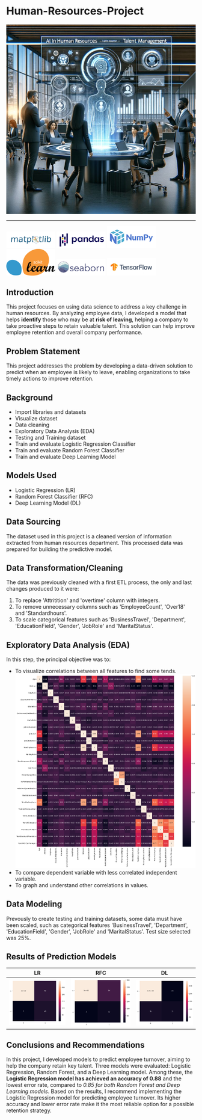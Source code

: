 # Human-Resources-Project
![](images/human-resources-introduction.jpg)

---
<img src="images/matplotlib-logo.png" alt="Matplotlib Logo" width="130"/> <img src="images/pandas-logo.jpg" alt="Pandas Logo" width="130"/> <img src="images/numpy-logo.png" alt="Numpy Logo" width="130"/> <img src="images/sklearn-logo.png" alt="Sklearn Logo" width="130"/>  <img src="images/seaborn-logo.png" alt="Seaborn Logo" width="130"/>  <img src="images/tensorflow-logo.jpg" alt="Tensorflow Logo" width="130"/>

## Introduction
This project focuses on using data science to address a key challenge in human resources. By analyzing employee data, I developed a model that helps **identify** those who may be at **risk of leaving**, helping a company to take proactive steps to retain valuable talent. This solution can help improve employee retention and overall company performance. 


## Problem Statement
This project addresses the problem by developing a data-driven solution to predict when an employee is likely to leave, enabling organizations to take timely actions to improve retention.


## Background
- Import libraries and datasets
- Visualize dataset
- Data cleaning
- Exploratory Data Analysis (EDA)
- Testing and Training dataset
- Train and evaluate Logistic Regression Classifier
- Train and evaluate Random Forest Classifier
- Train and evaluate Deep Learning Model


## Models Used
- Logistic Regression (LR)
- Random Forest Classifier (RFC)
- Deep Learning Model (DL)


## Data Sourcing
The dataset used in this project is a cleaned version of information extracted from human resources department. This processed data was prepared for building the predictive model.


## Data Transformation/Cleaning
The data was previously cleaned with a first ETL process, the only and last changes produced to it were:
1) To replace 'Attritition' and 'overtime' column with integers.
2) To remove unnecessary columns such as 'EmployeeCount', 'Over18' and 'Standardhours'.
3) To scale categorical features such as 'BusinessTravel', 'Department', 'EducationField', 'Gender', 'JobRole' and 'MaritalStatus'.


## Exploratory Data Analysis (EDA)
In this step, the principal objective was to:
- To visualize correlations between all features to find some tends.
  ![](images/correlations.png)
- To compare dependent variable with less correlated independent variable.
- To graph and understand other correlations in values.

## Data Modeling
Prevously to create testing and training datasets, some data must have been scaled, such as categorical features 'BusinessTravel', 'Department', 'EducationField', 'Gender', 'JobRole' and 'MaritalStatus'.
Test size selected was 25%.

## Results of Prediction Models

LR         |         RFC         |          DL
:---------:|:-------------------:|:-----------------:
![](images/lr_results.png)      |     ![](images/rfc_results.png)           |   ![](images/dl_results.png)            

## Conclusions and Recommendations

In this project, I developed models to predict employee turnover, aiming to help the company retain key talent. Three models were evaluated: Logistic Regression, Random Forest, and a Deep Learning model. Among these, the **Logistic Regression model has achieved an accuracy of 0.88** and the lowest error rate, compared to _0.85 for both Random Forest and Deep Learning models_. Based on the results, I recommend implementing the Logistic Regression model for predicting employee turnover. Its higher accuracy and lower error rate make it the most reliable option for a possible retention strategy.


